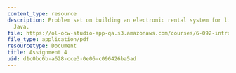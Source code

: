 ```yaml
---
content_type: resource
description: Problem set on building an electronic rental system for libraries with
  Java.
file: https://ol-ocw-studio-app-qa.s3.amazonaws.com/courses/6-092-introduction-to-programming-in-java-january-iap-2010/d1c0bc6ba628cce30e06c096426ba5ad_MIT6_092IAP10_assn04.pdf
file_type: application/pdf
resourcetype: Document
title: Assignment 4
uid: d1c0bc6b-a628-cce3-0e06-c096426ba5ad
---
```

